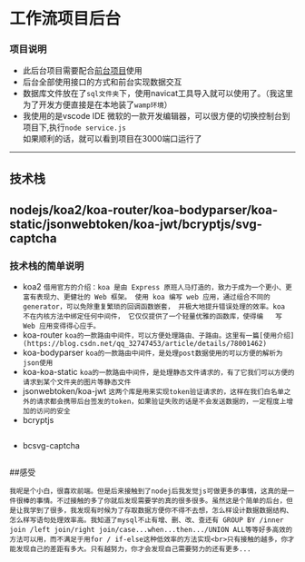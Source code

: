 # 工作流项目后台
### 项目说明
- 此后台项目需要配合[前台项目](https://github.com/woniu3821/funck)使用
- 后台全部使用接口的方式和前台实现数据交互
- 数据库文件放在了`sql文件夹`下，使用navicat工具导入就可以使用了。（我这里为了开发方便直接是在本地装了`wamp环境`）
- 我使用的是vscode IDE 微软的一款开发编辑器，可以很方便的切换控制台到项目下,执行`node service.js` <br>如果顺利的话，就可以看到项目在3000端口运行了
---
## 技术栈
nodejs/koa2/koa-router/koa-bodyparser/koa-static/jsonwebtoken/koa-jwt/bcryptjs/svg-captcha
---
### 技术栈的简单说明
- koa2
```借用官方的介绍：koa 是由 Express 原班人马打造的，致力于成为一个更小、更富有表现力、更健壮的 Web 框架。 使用 koa 编写 web 应用，通过组合不同的    generator，可以免除重复繁琐的回调函数嵌套， 并极大地提升错误处理的效率。koa 不在内核方法中绑定任何中间件， 它仅仅提供了一个轻量优雅的函数库，使得编   写 Web 应用变得得心应手。```
- koa-router
```koa的一款路由中间件，可以方便处理路由、子路由。这里有一篇[使用介绍](https://blog.csdn.net/qq_32747453/article/details/78001462)```
- koa-bodyparser
```koa的一款路由中间件，是处理post数据使用的可以方便的解析为json使用```
- koa-koa-static
```koa的一款路由中间件，是处理静态文件请求的，有了它我们可以方便的请求到某个文件夹的图片等静态文件```
- jsonwebtoken/koa-jwt
```这两个库是用来实现token验证请求的，这样在我们白名单之外的请求都会携带后台签发的token，如果验证失败的话是不会发送数据的，一定程度上增加的访问的安全```
- bcryptjs
```一款密码加密库，可以用来增加数据安全，这样即使的被拖库了，也获取不到关键的有用信息
```
- bcsvg-captcha
```非常方便的图形验证码生成工具，可以跨平台而且效率高
```

##感受
```其实前后台的配合真的很重要，全栈开发虽然说工作量大，但是最大的好处就是我可以前后台配合拿到我想要的数据。后台处理不方便时前台可以处理后再给后台，反之亦然。这样前后台就可以很好的配合提高开发效率。<br>
我呢是个小白，很喜欢前端。但是后来接触到了nodej后我发觉js可做更多的事情，这真的是一件很棒的事情。不过接触的多了你就后发现需要学的真的很多很多。虽然这是个简单的后台，但是让我学到了很多，我发现有时候为了存取数据方便你不得不去想，怎么样设计数据数据结构、怎么样写语句处理效率高。我知道了mysql不止有增、删、改、查还有 GROUP BY /inner join /left join/right join/case...when...then.../UNION ALL等等好多高效的方法可以用，而不满足于用for / if-else这种低效率的方法实现<br>只有接触的越多，你才能发现自己的差距有多大。只有越努力，你才会发现自己需要努力的还有更多...
```
